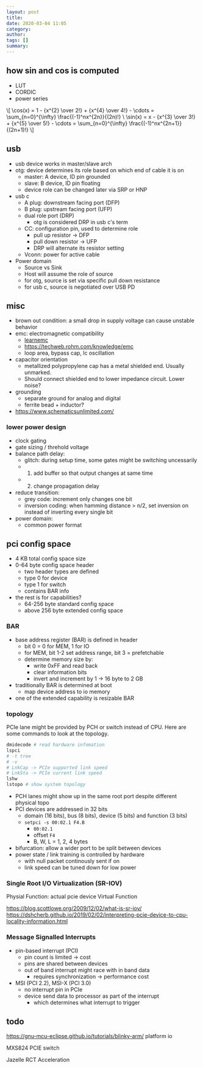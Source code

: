 ```yaml
---
layout: post
title:
date: 2020-03-04 11:05
category:
author:
tags: []
summary:
---
```


## how sin and cos is computed

- LUT
- CORDIC
- power series

\\[
\cos(x) = 1 - {x^{2} \over 2!} + {x^{4} \over 4!} - \cdots = \sum_{n=0}^{\infty} \frac{(-1)^nx^{2n}}{(2n)!} \\
\sin(x) = x - {x^{3} \over 3!} + {x^{5} \over 5!} - \cdots = \sum_{n=0}^{\infty} \frac{(-1)^nx^{2n+1}}{(2n+1)!}
\\]

## usb

- usb device works in master/slave arch
- otg: device determines its role based on which end of cable it is on
  - master: A device, ID pin grounded
  - slave: B device, ID pin floating
  - device role can be changed later via SRP or HNP
- usb c
  - A plug: downstream facing port (DFP)
  - B plug: upstream facing port (UFP)
  - dual role port (DRP)
    - otg is considered DRP in usb c's term
  - CC: configuration pin, used to determine role
    - pull up resistor -> DFP
    - pull down resistor -> UFP
    - DRP will alternate its resistor setting
  - Vconn: power for active cable
- Power domain
  - Source vs Sink
  - Host will assume the role of source
  - for otg, source is set via specific pull down resistance
  - for usb c, source is negotiated over USB PD

## misc

- brown out condition: a small drop in supply voltage can cause unstable behavior
- emc: electromagnetic compatibility
  - [learnemc](https://learnemc.com/the-most-important-emc-design-guidelines)
  - https://techweb.rohm.com/knowledge/emc
  - loop area, bypass cap, lc oscillation
- capacitor orientation
  - metallized polypropylene cap has a metal shielded end. Usually unmarked.
  - Should connect shielded end to lower impedance circuit. Lower noise?
- grounding
  - separate ground for analog and digital
  - ferrite bead + inductor?
- https://www.schematicsunlimited.com/

### lower power design

- clock gating
- gate sizing / threhold voltage
- balance path delay: 
  - glitch: during setup time, some gates might be switching uncessarily
  - 1. add buffer so that output changes at same time
  - 2. change propagation delay
- reduce transition:
  - grey code: increment only changes one bit
  - inversion coding: when hamming distance > n/2, set inversion on instead of inverting every single bit
- power domain:
  - common power format

## pci config space

- 4 KB total config space size
- 0-64 byte config space header
  - two header types are defined
  - type 0 for device
  - type 1 for switch
  - contains BAR info
- the rest is for capabilities?
  - 64-256 byte standard config space
  - above 256 byte extended config space

### BAR  

- base address register (BAR) is defined in header
  - bit 0 = 0 for MEM, 1 for IO
  - for MEM, bit 1-2 set address range, bit 3 = prefetchable
  - determine memory size by:
    - write 0xFF and read back
    - clear information bits
    - invert and increment by 1 -> 16 byte to 2 GB
- traditionally BAR is determined at boot
  - map device address to io memory
- one of the extended capability is resizable BAR

### topology

PCIe lane might be provided by PCH or switch instead of CPU.
Here are some commands to look at the topology.

```bash
dmidecode # read hardware infomation
lspci
# -t tree
# -v
# LnkCap -> PCIe supported link speed
# LnkSta -> PCIe current link speed
lshw
lstopo # show system topology
```

- PCH lanes might show up in the same root port despite different physical topo
- PCI devices are addressed in 32 bits
  - domain (16 bits), bus (8 bits), device (5 bits) and function (3 bits)
  - `setpci -s 00:02.1 F4.B`
    - `00:02.1`
    - offset `F4`
    - B, W, L = 1, 2, 4 bytes
- bifurcation: allow a wider port to be split between devices
- power state / link training is controlled by hardware
  - with null packet continously sent if on
  - link speed can be tuned down for low power

### Single Root I/O Virtualization (SR-IOV)

Physial Function: actual pcie device
Virtual Function

https://blog.scottlowe.org/2009/12/02/what-is-sr-iov/
https://dshcherb.github.io/2019/02/02/interpreting-pcie-device-to-cpu-locality-information.html

### Message Signalled Interrupts

- pin-based interrupt (PCI)
  - pin count is limited -> cost
  - pins are shared between devices
  - out of band interrupt might race with in band data
    - requires synchronization -> performance cost
- MSI (PCI 2.2), MSI-X (PCI 3.0)
  - no interrupt pin in PCIe
  - device send data to processor as part of the interrupt
    - which determines what interrupt to trigger

## todo

https://gnu-mcu-eclipse.github.io/tutorials/blinky-arm/
platform io

MXS824 PCIE switch

Jazelle RCT Acceleration 

